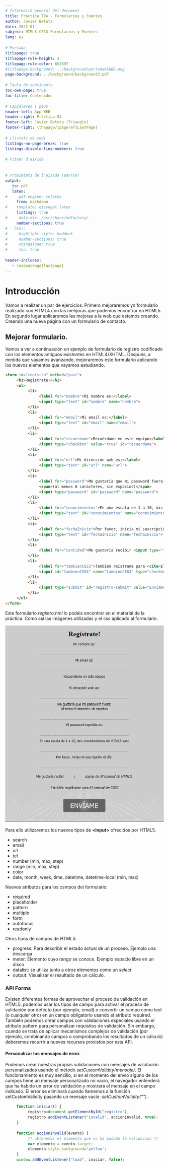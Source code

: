 ```yaml
---
# Informació general del document
title: Práctica T04 - Formularios y Fuentes
author: Javier Beteta
date: 2022-01
subject: HTML5 CSS3 Formularios y Fuentes
lang: es

# Portada
titlepage: true
titlepage-rule-height: 2
titlepage-rule-color: 653097
#titlepage-background: ../background/portadaASGBD.png
page-background: ../background/background3.pdf

# Taula de continguts
toc-own-page: true
toc-title: Contenidos

# Capçaleres i peus
header-left: App WEB
header-right: Práctica 03
footer-left: Javier Beteta (Triangle)
footer-right: \thepage/\pageref{LastPage}

# Llistats de codi
listings-no-page-break: true
listings-disable-line-numbers: true

# Fitxer d'eixida


# Propietats de l'eixida (panrun)
output:
   to: pdf
   latex:
#     pdf-engine: xelatex
     from: markdown
#    template: eisvogel.latex
     listings: true
#     data-dir: /usr/share/mdfactory/
     number-sections: true
#   html:
#     highlight-style: haddock
#     number-sections: true
#     standalone: true
#     toc: true

header-includes:
   - \usepackage{lastpage}
---
```

# Introducción

Vamos a realizar un par de ejercicios. Primero mejoraremos yn formulario realizado con HTML4 con las mehjoras que podemos encontrar en HTML5.
En segundo lugar aplicaremos las mejoras a la web que estamos creando. Creando una nueva página con un formulario de contacto.

## Mejorar formulario.

Vamos a ver a continuación un ejemplo de formulario de registro codificado con los elementos antiguos existentes en HTML4/XHTML. Después, a medida que vayamos avanzando, mejoraremos este formulario aplicando los nuevos elementos que vayamos estudiando.

```html
<form id="registro" method="post">
     <h1>Regístrate!</h1>
     <ul>
          <li>
               <label for="nombre">Mi nombre es:</label>
               <input type="text" id="nombre" name="nombre">
          </li>
          <li>
               <label for="email">Mi email es:</label>
               <input type="text" id="email" name="email">
          </li>
          <li>
               <label for="recuerdame">Recuérdame en este equipo</label>
               <input type="checkbox" value="true" id="recuerdame">
          </li>
          <li>
               <label for="url">Mi dirección web es:</label>
               <input type="text" id="url" name="url">
          </li>
          <li>
               <label for="password">Me gustaría que mi password fuera:</label>
               <span>(al menos 6 caracteres, sin espacios)</span>
               <input type="password" id="password" name="password">
          </li>
          <li>
               <label for="conocimientos">En una escala de 1 a 10, mis conocimientos de HTML5  son:</label>
               <input type="text" id="conocimientos" name="conocimientos">
          </li>
          <li>
               <label for="fechaInicio">Por favor, inicia mi suscripción el día:</label>
               <input type="text" id="fechaInicio" name="fechaInicio">
          </li>
          <li>
               <label for="cantidad">Me gustaría recibir <input type="text" name="cantidad" id="cantidad" value="1"> copias de <cite>El manual de HTML5</cite>.</label>
          </li>
          <li>
               <label for="tambienCSS3">También reístrame para <cite>El manual de CSS3</cite></label>
               <input id="tambienCSS3" name="tambienCSS3" type="checkbox">
          </li>
          <li>
               <input type="submit" id="registro-submit" value="Envíame"/>
          </li>
     </ul>
</form>
```
Este formulario *registro.hml* lo podéis encontrar en el material de la práctica. Como así las imágenes utilizadas y el css aplicado al formulario.

![Formulario](img/formulario.png)

Para ello utilizaremos los nuevos tipos de **\<input\>** ofrecidos por HTML5.
- search
- email
- url
- tel
- number (min, max, step)
- range (min, max, step)
- color
- date, month, week, time, datetime, datetime-local (min, max)

Nuevos atributos para los campos del formulario:
- required
- placeholder
- pattern
- multiple
- form
- autofocus
- readonly

Otros tipos de campos de HTML5:
- progress: Para describir el estado actual de un proceso. Ejemplo una descarga
- meter: Elemento cuyo rango se conoce. Ejemplo espacio libre en un disco
- datalist: se utiliza junto a otros elementos como un *select*
- output: Visualizar el resultado de un cálculo.

### API Forms

Existen diferentes formas de aprovechar el proceso de validación en HTML5: podemos usar los tipos de campo para activar el proceso de validación por defecto (por ejemplo, email) o convertir un campo como text (o cualquier otro) en un campo obligatorio usando el atributo required. También podemos crear campos con validaciones especiales usando el atributo pattern para personalizar requisitos de validación. Sin embargo, cuando se trata de aplicar mecanismos complejos de validación (por ejemplo, combinando campos o comprobando los resultados de un cálculo) deberemos recurrir a nuevos recursos provistos por esta API.

#### Personalizar los mensajes de error.
Podemos crear nuestras propias validaciones con mensajes de validación personalizados usando el método *setCustomValidity(mensaje)*.
El funcionamiento es muy sencillo, si en el momento del envío alguno de los campos tiene un mensaje personalizado no vacío, el navegador entenderá que ha habido un error de validación y mostrará el mensaje en el campo indicado. El error se eliminará cuando llamemos a la función setCustomValidity pasando un mensaje vacío: *setCustomValidity("")*.

```javascript
     function iniciar() {
          registro=document.getElementById("registro");
          registro.addEventListener("invalid", accionInvalid, true);
     }

     function accionInvalid(evento) {
          /* obtenemos el elemento que no ha pasado la validación */
          var elemento = evento.target;
          elemento.style.background="yellow";
     }
     window.addEventListener("load", iniciar, false);
```
